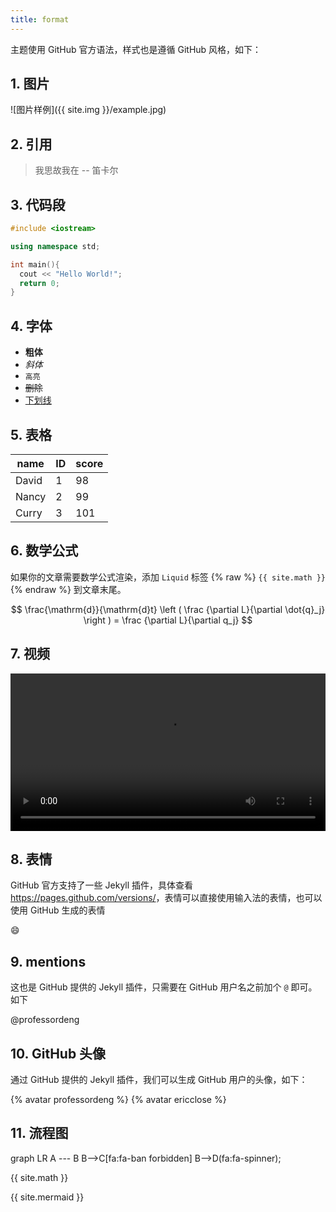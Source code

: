 ```yaml
---
title: format
---
```


主题使用 GitHub 官方语法，样式也是遵循 GitHub 风格，如下：

## 1. 图片

![图片样例]({{ site.img }}/example.jpg)

## 2. 引用

> 我思故我在 -- 笛卡尔

## 3. 代码段

``` c++
#include <iostream>

using namespace std;

int main(){
  cout << "Hello World!";
  return 0;
}
```

## 4. 字体

- **粗体**
- *斜体*
- `高亮`
- ~~删除~~
- <u>下划线</u>

## 5. 表格

| name  | ID   | score |
| ----- | ---- | ----- |
| David | 1    | 98    |
| Nancy | 2    | 99    |
| Curry | 3    | 101   |

## 6. 数学公式

如果你的文章需要数学公式渲染，添加 `Liquid` 标签 {% raw %} `{{ site.math }}` {% endraw %} 到文章末尾。

$$
\frac{\mathrm{d}}{\mathrm{d}t} \left ( \frac {\partial L}{\partial \dot{q}_j} \right ) = \frac {\partial L}{\partial q_j}
$$

## 7. 视频

<video src="https://cdn-video.xinpianchang.com/5b7fc02a84108.mp4" width = "100%" controls preload></video>

## 8. 表情

GitHub 官方支持了一些 Jekyll 插件，具体查看 <https://pages.github.com/versions/>，表情可以直接使用输入法的表情，也可以使用 GitHub 生成的表情

:smile:

## 9. mentions

这也是 GitHub 提供的 Jekyll 插件，只需要在 GitHub 用户名之前加个 `@` 即可。如下

@professordeng

## 10. GitHub 头像

通过 GitHub 提供的 Jekyll 插件，我们可以生成 GitHub 用户的头像，如下：

{% avatar professordeng %}
{% avatar ericclose %}

## 11. 流程图

<div class="mermaid">
graph LR
    A --- B
    B-->C[fa:fa-ban forbidden]
    B-->D(fa:fa-spinner);
</div>



{{ site.math }}

{{ site.mermaid }}